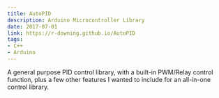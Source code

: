 ```yaml
---
title: AutoPID
description: Arduino Microcontroller Library
date: 2017-07-01
link: https://r-downing.github.io/AutoPID
tags:
- C++
- Arduino
---
```


A general purpose PID control library, with a built-in PWM/Relay control function, plus a few other features I wanted to include for an all-in-one control library.
